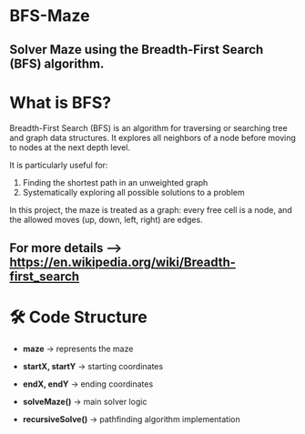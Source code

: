 # BFS-Maze
Solver Maze using the Breadth-First Search (BFS) algorithm.
--- 
# What is BFS?
Breadth-First Search (BFS) is an algorithm for traversing or searching tree and graph data structures.
It explores all neighbors of a node before moving to nodes at the next depth level.

It is particularly useful for:

1. Finding the shortest path in an unweighted graph
2. Systematically exploring all possible solutions to a problem

In this project, the maze is treated as a graph: every free cell is a node, and the allowed moves (up, down, left, right) are edges.

For more details --> https://en.wikipedia.org/wiki/Breadth-first_search
---
# 🛠️ Code Structure

- **maze** → represents the maze

- **startX, startY** → starting coordinates

- **endX, endY** → ending coordinates

- **solveMaze()** → main solver logic

- **recursiveSolve()** → pathfinding algorithm implementation

